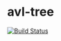 # avl-tree
[![Build Status](https://app.travis-ci.com/bhuvanachandra840/avl-tree.svg?branch=main)](https://app.travis-ci.com/bhuvanachandra840/avl-tree)
